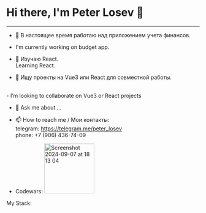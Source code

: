 # Hi there, I'm Peter Losev 👋
---


- 🔧 В настоящее время работаю над приложением учета финансов.
  </br>
- I'm currently working on budget app.

- 🌱 Изучаю React.
  </br>
   Learning React.

- 👯 Ищу проекты на Vue3 или React для совместной работы.
</br>
- I’m looking to collaborate on Vue3 or React projects
 

- 💬 Ask me about ...

- 📫 How to reach me / Мои контакты:
  </br>
  telegram: https://telegram.me/peter_losev
  </br>
  phone: +7 (906) 436-74-09

- Codewars: <img width="130" alt="Screenshot 2024-09-07 at 18 13 04" src="https://github.com/user-attachments/assets/972387ee-bd4e-47d5-8211-793c4b0960b3">

My Stack:

<!--
**drraga/drraga** is a ✨ _special_ ✨ repository because its `README.md` (this file) appears on your GitHub profile.

- 🔧 I'm currently working on budget app.
- 🔧 В настоящее время работаю над приложением учетов финансов.

- 🌱 I’m currently learning React.
- 🌱 В настоящее время изучаю React.

- 👯 I’m looking to collaborate on Vue3 or React projects
- 👯 Ищу проекты на Vue3 или React для совместной работы.

- 💬 Ask me about ...

- 📫 How to reach me / Мои контакты: 
  telegram: https://telegram.me/peter_losev 
  phone: +7 (906) 436-74-09

- Codewars: <img width="130" alt="Screenshot 2024-09-07 at 18 13 04" src="https://github.com/user-attachments/assets/972387ee-bd4e-47d5-8211-793c4b0960b3">

My Stack:


-->
